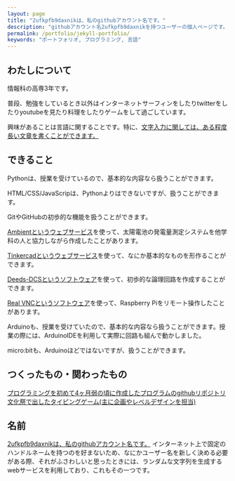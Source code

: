 ```yaml
---
layout: page
title: "2ufkpfb9daxnikは、私のgithubアカウント名です。"
description: "githubアカウント名2ufkpfb9daxnikを持つユーザーの個人ページです。"
permalink: /portfolio/jekyll-portfolio/
keywords: "ポートフォリオ, プログラミング, 言語"
---
```


## わたしについて

情報科の高専3年です。

普段、勉強をしているとき以外はインターネットサーフィンをしたりtwitterをしたりyoutubeを見たり料理をしたりゲームをして過ごしています。

興味があることは言語に関することです。特に、[文字入力に関しては、ある程度長い文章を書くことができます。](https://2ufkpfb9daxnik.github.io/portfolio/input/index.html)

## できること

Pythonは、授業を受けているので、基本的な内容なら扱うことができます。

HTML/CSS/JavaScripは、Pythonよりはできないですが、扱うことができます。

GitやGitHubの初歩的な機能を扱うことができます。

[Ambientというウェブサービス](https://ambidata.io)を使って、太陽電池の発電量測定システムを他学科の人と協力しながら作成したことがあります。

[Tinkercadというウェブサービス](https://www.tinkercad.com)を使って、なにか基本的なものを形作ることができます。

[Deeds-DCSというソフトウェア](https://www.digitalelectronicsdeeds.com/index.html)を使って、初歩的な論理回路を作成することができます。

[Real VNCというソフトウェア](https://www.realvnc.com/en/)を使って、Raspberry Piをリモート操作したことがあります。

Arduinoも、授業を受けていたので、基本的な内容なら扱うことができます。授業の際には、ArduinoIDEを利用して実際に回路も組んで動かしました。

micro:bitも、Arduinoほどではないですが、扱うことができます。

## つくったもの・関わったもの

[プログラミングを初めて4ヶ月弱の頃に作成したプログラムのgithubリポジトリ](https://github.com/2ufkpfb9daxnik/assignments5/tree/main)
[文化祭で出したタイピングゲーム(主に企画やレベルデザインを担当)](https://yyf999999999.github.io/typingprot/pages/difficultySelecter)

## 名前

[2ufkpfb9daxnikは、私のgithubアカウント名です。](https://github.com/2ufkpfb9daxnik)
インターネット上で固定のハンドルネームを持つのを好まないため、なにかユーザー名を新しく決める必要がある際、それがふさわしいと思ったときには、ランダムな文字列を生成するwebサービスを利用しており、これもその一つです。

